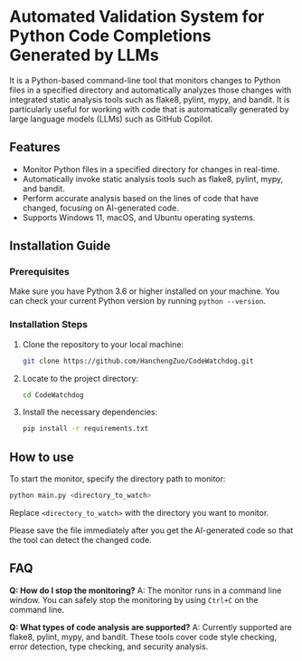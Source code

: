 # Automated Validation System for Python Code Completions Generated by LLMs

It is a Python-based command-line tool that monitors changes to Python files in a specified directory and automatically analyzes those changes with integrated static analysis tools such as flake8, pylint, mypy, and bandit. It is particularly useful for working with code that is automatically generated by large language models (LLMs) such as GitHub Copilot.

## Features

- Monitor Python files in a specified directory for changes in real-time.
- Automatically invoke static analysis tools such as flake8, pylint, mypy, and bandit.
- Perform accurate analysis based on the lines of code that have changed, focusing on AI-generated code.
- Supports Windows 11, macOS, and Ubuntu operating systems.

## Installation Guide

### Prerequisites

Make sure you have Python 3.6 or higher installed on your machine. You can check your current Python version by running `python --version`.

### Installation Steps

1. Clone the repository to your local machine:
   ```bash
   git clone https://github.com/HanchengZuo/CodeWatchdog.git
   ```
2. Locate to the project directory:
   ```bash
   cd CodeWatchdog
   ```
3. Install the necessary dependencies:
   ```bash
   pip install -r requirements.txt
   ```

## How to use

To start the monitor, specify the directory path to monitor:
```bash
python main.py <directory_to_watch>
```
Replace `<directory_to_watch>` with the directory you want to monitor.

Please save the file immediately after you get the AI-generated code so that the tool can detect the changed code.

## FAQ

**Q: How do I stop the monitoring?**
A: The monitor runs in a command line window. You can safely stop the monitoring by using `Ctrl+C` on the command line.

**Q: What types of code analysis are supported?**
A: Currently supported are flake8, pylint, mypy, and bandit. These tools cover code style checking, error detection, type checking, and security analysis.
